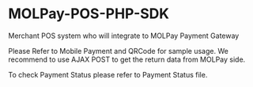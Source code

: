 # MOLPay-POS-PHP-SDK
Merchant POS system who will integrate to MOLPay Payment Gateway

Please Refer to Mobile Payment and QRCode for sample usage.
We recommend to use AJAX POST to get the return data from MOLPay side.

To check Payment Status please refer to Payment Status file.
